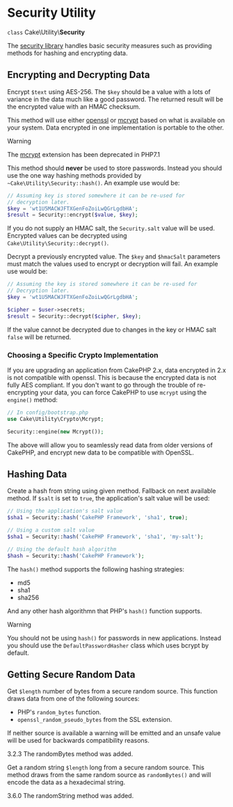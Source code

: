 # Security Utility

`class` Cake\\Utility\\**Security**

The [security library](https://api.cakephp.org/3.x/class-Cake.Utility.Security.md)
handles basic security measures such as providing methods for
hashing and encrypting data.

## Encrypting and Decrypting Data

Encrypt `$text` using AES-256. The `$key` should be a value with a
lots of variance in the data much like a good password. The returned result
will be the encrypted value with an HMAC checksum.

This method will use either [openssl](https://php.net/openssl) or [mcrypt](https://php.net/mcrypt) based on what is available on your system. Data
encrypted in one implementation is portable to the other.

> [!WARNING]
> The [mcrypt](https://php.net/mcrypt) extension has been deprecated in
> PHP7.1

This method should **never** be used to store passwords. Instead you should use
the one way hashing methods provided by
`~Cake\Utility\Security::hash()`. An example use would be:

``` php
// Assuming key is stored somewhere it can be re-used for
// decryption later.
$key = 'wt1U5MACWJFTXGenFoZoiLwQGrLgdbHA';
$result = Security::encrypt($value, $key);
```

If you do not supply an HMAC salt, the `Security.salt` value will be used.
Encrypted values can be decrypted using
`Cake\Utility\Security::decrypt()`.

Decrypt a previously encrypted value. The `$key` and `$hmacSalt`
parameters must match the values used to encrypt or decryption will fail. An
example use would be:

``` php
// Assuming the key is stored somewhere it can be re-used for
// Decryption later.
$key = 'wt1U5MACWJFTXGenFoZoiLwQGrLgdbHA';

$cipher = $user->secrets;
$result = Security::decrypt($cipher, $key);
```

If the value cannot be decrypted due to changes in the key or HMAC salt
`false` will be returned.

### Choosing a Specific Crypto Implementation

If you are upgrading an application from CakePHP 2.x, data encrypted in 2.x is
not compatible with openssl. This is because the encrypted data is not fully AES
compliant. If you don't want to go through the trouble of re-encrypting your
data, you can force CakePHP to use `mcrypt` using the `engine()` method:

``` php
// In config/bootstrap.php
use Cake\Utility\Crypto\Mcrypt;

Security::engine(new Mcrypt());
```

The above will allow you to seamlessly read data from older versions of CakePHP,
and encrypt new data to be compatible with OpenSSL.

## Hashing Data

Create a hash from string using given method. Fallback on next
available method. If `$salt` is set to `true`, the application's salt
value will be used:

``` php
// Using the application's salt value
$sha1 = Security::hash('CakePHP Framework', 'sha1', true);

// Using a custom salt value
$sha1 = Security::hash('CakePHP Framework', 'sha1', 'my-salt');

// Using the default hash algorithm
$hash = Security::hash('CakePHP Framework');
```

The `hash()` method supports the following hashing strategies:

- md5
- sha1
- sha256

And any other hash algorithmn that PHP's `hash()` function supports.

> [!WARNING]
> You should not be using `hash()` for passwords in new applications.
> Instead you should use the `DefaultPasswordHasher` class which uses bcrypt
> by default.

## Getting Secure Random Data

Get `$length` number of bytes from a secure random source. This function draws
data from one of the following sources:

- PHP's `random_bytes` function.
- `openssl_random_pseudo_bytes` from the SSL extension.

If neither source is available a warning will be emitted and an unsafe value
will be used for backwards compatibility reasons.

<div class="versionadded">

3.2.3
The randomBytes method was added.

</div>

Get a random string `$length` long from a secure random source. This method
draws from the same random source as `randomBytes()` and will encode the data
as a hexadecimal string.

<div class="versionadded">

3.6.0
The randomString method was added.

</div>
